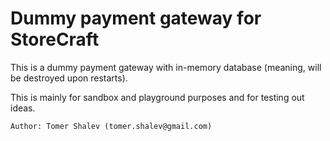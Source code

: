 # Dummy payment gateway for **StoreCraft**

This is a dummy payment gateway with in-memory database (meaning, will be destroyed
upon restarts).

This is mainly for sandbox and playground purposes and for testing out ideas.

```text
Author: Tomer Shalev (tomer.shalev@gmail.com)
```